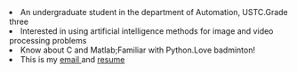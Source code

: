 <li> An undergraduate student in the department of Automation, USTC.Grade three</li>
<li> Interested in using artificial intelligence methods for image and video processing problems</li>
<li> Know about C and Matlab;Familiar with Python.Love badminton!</li>
<li> This is my <a href="mailto:zouzhen@mail.ustc.edu.cn"target="_blank">email </a> and <a href="https://www.asleepytree.xyz/resume_zZ.pdf"target="_blank">resume </a></li>